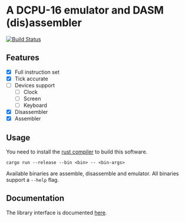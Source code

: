 # A DCPU-16 emulator and DASM (dis)assembler

[![Build Status](https://travis-ci.org/Yamakaky/dcpu.svg?branch=master)](https://travis-ci.org/Yamakaky/dcpu)

## Features

- [x] Full instruction set
- [x] Tick accurate
- [ ] Devices support
  - [ ] Clock
  - [ ] Screen
  - [ ] Keyboard
- [x] Disassembler
- [x] Assembler

## Usage

You need to install the [rust compiler](https://www.rust-lang.org/) to build this software.

`cargo run --release --bin <bin> -- <bin-args>`

Available binaries are assemble, disassemble and emulator.
All binaries support a `--help` flag.

## Documentation

The library interface is documented [here](https://yamakaky.github.io/dcpu/dcpu/index.html).
